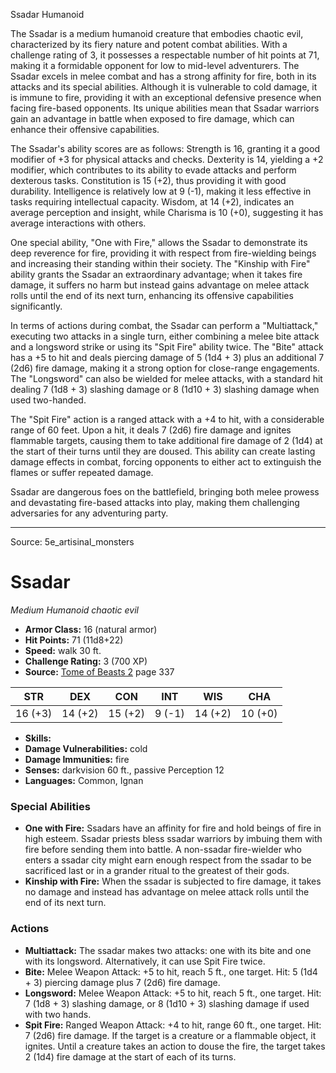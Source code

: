 <MonsterName/>Ssadar</MonsterName>
<CreatureType/>Humanoid</CreatureType>

<summary>The Ssadar is a medium humanoid creature that embodies chaotic evil, characterized by its fiery nature and potent combat abilities. With a challenge rating of 3, it possesses a respectable number of hit points at 71, making it a formidable opponent for low to mid-level adventurers. The Ssadar excels in melee combat and has a strong affinity for fire, both in its attacks and its special abilities. Although it is vulnerable to cold damage, it is immune to fire, providing it with an exceptional defensive presence when facing fire-based opponents. Its unique abilities mean that Ssadar warriors gain an advantage in battle when exposed to fire damage, which can enhance their offensive capabilities.</summary>

<detail>

The Ssadar's ability scores are as follows: Strength is 16, granting it a good modifier of +3 for physical attacks and checks. Dexterity is 14, yielding a +2 modifier, which contributes to its ability to evade attacks and perform dexterous tasks. Constitution is 15 (+2), thus providing it with good durability. Intelligence is relatively low at 9 (-1), making it less effective in tasks requiring intellectual capacity. Wisdom, at 14 (+2), indicates an average perception and insight, while Charisma is 10 (+0), suggesting it has average interactions with others.

One special ability, "One with Fire," allows the Ssadar to demonstrate its deep reverence for fire, providing it with respect from fire-wielding beings and increasing their standing within their society. The "Kinship with Fire" ability grants the Ssadar an extraordinary advantage; when it takes fire damage, it suffers no harm but instead gains advantage on melee attack rolls until the end of its next turn, enhancing its offensive capabilities significantly.

In terms of actions during combat, the Ssadar can perform a "Multiattack," executing two attacks in a single turn, either combining a melee bite attack and a longsword strike or using its "Spit Fire" ability twice. The "Bite" attack has a +5 to hit and deals piercing damage of 5 (1d4 + 3) plus an additional 7 (2d6) fire damage, making it a strong option for close-range engagements. The "Longsword" can also be wielded for melee attacks, with a standard hit dealing 7 (1d8 + 3) slashing damage or 8 (1d10 + 3) slashing damage when used two-handed. 

The "Spit Fire" action is a ranged attack with a +4 to hit, with a considerable range of 60 feet. Upon a hit, it deals 7 (2d6) fire damage and ignites flammable targets, causing them to take additional fire damage of 2 (1d4) at the start of their turns until they are doused. This ability can create lasting damage effects in combat, forcing opponents to either act to extinguish the flames or suffer repeated damage. 

Ssadar are dangerous foes on the battlefield, bringing both melee prowess and devastating fire-based attacks into play, making them challenging adversaries for any adventuring party.</detail>



---

Source: 5e_artisinal_monsters

# Ssadar

*Medium* *Humanoid* *chaotic evil*

- **Armor Class:** 16 (natural armor)
- **Hit Points:** 71 (11d8+22)
- **Speed:** walk 30 ft.
- **Challenge Rating:** 3 (700 XP)
- **Source:** [Tome of Beasts 2](https://koboldpress.com/kpstore/product/tome-of-beasts-2-for-5th-edition) page 337

| STR | DEX | CON | INT | WIS | CHA |
| --- | --- | --- | --- | --- | --- |
| 16 (+3) | 14 (+2) | 15 (+2) | 9 (-1) | 14 (+2) | 10 (+0) |

- **Skills:** 
- **Damage Vulnerabilities:** cold
- **Damage Immunities:** fire
- **Senses:** darkvision 60 ft., passive Perception 12
- **Languages:** Common, Ignan

### Special Abilities

- **One with Fire:** Ssadars have an affinity for fire and hold beings of fire in high esteem. Ssadar priests bless ssadar warriors by imbuing them with fire before sending them into battle. A non-ssadar fire-wielder who enters a ssadar city might earn enough respect from the ssadar to be sacrificed last or in a grander ritual to the greatest of their gods.
- **Kinship with Fire:** When the ssadar is subjected to fire damage, it takes no damage and instead has advantage on melee attack rolls until the end of its next turn.

### Actions

- **Multiattack:** The ssadar makes two attacks: one with its bite and one with its longsword. Alternatively, it can use Spit Fire twice.
- **Bite:** Melee Weapon Attack: +5 to hit, reach 5 ft., one target. Hit: 5 (1d4 + 3) piercing damage plus 7 (2d6) fire damage.
- **Longsword:** Melee Weapon Attack: +5 to hit, reach 5 ft., one target. Hit: 7 (1d8 + 3) slashing damage, or 8 (1d10 + 3) slashing damage if used with two hands.
- **Spit Fire:** Ranged Weapon Attack: +4 to hit, range 60 ft., one target. Hit: 7 (2d6) fire damage. If the target is a creature or a flammable object, it ignites. Until a creature takes an action to douse the fire, the target takes 2 (1d4) fire damage at the start of each of its turns.




